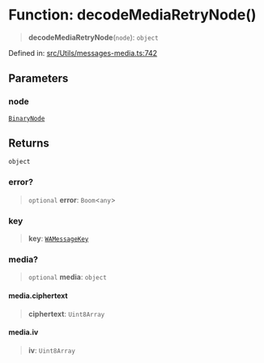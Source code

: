 # Function: decodeMediaRetryNode()

> **decodeMediaRetryNode**(`node`): `object`

Defined in: [src/Utils/messages-media.ts:742](https://github.com/Fokusdotid/bail/blob/82f46c566476ac566bfd781dede14412fcdfb787/src/Utils/messages-media.ts#L742)

## Parameters

### node

[`BinaryNode`](../type-aliases/BinaryNode.md)

## Returns

`object`

### error?

> `optional` **error**: `Boom`\<`any`\>

### key

> **key**: [`WAMessageKey`](../type-aliases/WAMessageKey.md)

### media?

> `optional` **media**: `object`

#### media.ciphertext

> **ciphertext**: `Uint8Array`

#### media.iv

> **iv**: `Uint8Array`
